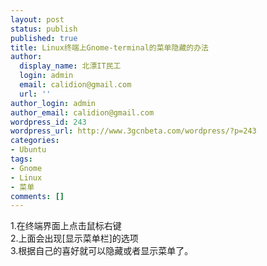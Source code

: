 ```yaml
---
layout: post
status: publish
published: true
title: Linux终端上Gnome-terminal的菜单隐藏的办法
author:
  display_name: 北漂IT民工
  login: admin
  email: calidion@gmail.com
  url: ''
author_login: admin
author_email: calidion@gmail.com
wordpress_id: 243
wordpress_url: http://www.3gcnbeta.com/wordpress/?p=243
categories:
- Ubuntu
tags:
- Gnome
- Linux
- 菜单
comments: []
---
```

<p>1.在终端界面上点击鼠标右键<br />
2.上面会出现[显示菜单栏]的选项<br />
3.根据自己的喜好就可以隐藏或者显示菜单了。</p>
